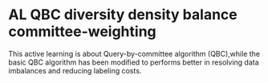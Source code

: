 # AL QBC diversity density balance committee-weighting
This active learning is about Query-by-committee algorithm (QBC),while the basic QBC algorithm has been modified to performs better in resolving data imbalances and reducing labeling costs.

